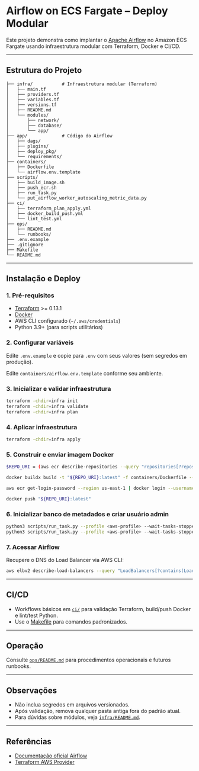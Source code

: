 # Airflow on ECS Fargate – Deploy Modular

Este projeto demonstra como implantar o [Apache Airflow](https://airflow.apache.org/) no Amazon ECS Fargate usando infraestrutura modular com Terraform, Docker e CI/CD.

---

## Estrutura do Projeto

```
├── infra/           # Infraestrutura modular (Terraform)
│   ├── main.tf
│   ├── providers.tf
│   ├── variables.tf
│   ├── versions.tf
│   ├── README.md
│   └── modules/
│       ├── network/
│       ├── database/
│       └── app/
├── app/             # Código do Airflow
│   ├── dags/
│   ├── plugins/
│   ├── deploy_pkg/
│   └── requirements/
├── containers/
│   ├── Dockerfile
│   └── airflow.env.template
├── scripts/
│   ├── build_image.sh
│   ├── push_ecr.sh
│   ├── run_task.py
│   └── put_airflow_worker_autoscaling_metric_data.py
├── ci/
│   ├── terraform_plan_apply.yml
│   ├── docker_build_push.yml
│   └── lint_test.yml
├── ops/
│   ├── README.md
│   └── runbooks/
├── .env.example
├── .gitignore
├── Makefile
└── README.md
```

---

## Instalação e Deploy

### 1. Pré-requisitos

- [Terraform](https://www.terraform.io/downloads.html) >= 0.13.1
- [Docker](https://docs.docker.com/get-docker/)
- AWS CLI configurado (`~/.aws/credentials`)
- Python 3.9+ (para scripts utilitários)

### 2. Configurar variáveis

Edite `.env.example` e copie para `.env` com seus valores (sem segredos em produção).

Edite `containers/airflow.env.template` conforme seu ambiente.

### 3. Inicializar e validar infraestrutura

```sh
terraform -chdir=infra init
terraform -chdir=infra validate
terraform -chdir=infra plan
```

### 4. Aplicar infraestrutura

```sh
terraform -chdir=infra apply
```

### 5. Construir e enviar imagem Docker

```sh
$REPO_URI = (aws ecr describe-repositories --query "repositories[?repositoryName=='deploy-airflow-on-ecs-fargate-airflow'].repositoryUri" --output text)

docker buildx build -t "${REPO_URI}:latest" -f containers/Dockerfile --platform linux/amd64 .

aws ecr get-login-password --region us-east-1 | docker login --username AWS --password-stdin 730335315247.dkr.ecr.us-east-1.amazonaws.com

docker push "${REPO_URI}:latest"

```



### 6. Inicializar banco de metadados e criar usuário admin

```sh
python3 scripts/run_task.py --profile <aws-profile> --wait-tasks-stopped --command 'db init'
python3 scripts/run_task.py --profile <aws-profile> --wait-tasks-stopped --command "users create --username airflow --firstname airflow --lastname airflow --password airflow --email airflow@example.com --role Admin"
```

### 7. Acessar Airflow

Recupere o DNS do Load Balancer via AWS CLI:

```sh
aws elbv2 describe-load-balancers --query "LoadBalancers[?contains(LoadBalancerName, 'airflow-webserver')].DNSName | [0]" --output text
```

---

## CI/CD

- Workflows básicos em [`ci/`](ci/) para validação Terraform, build/push Docker e lint/test Python.
- Use o [Makefile](Makefile) para comandos padronizados.

---

## Operação

Consulte [`ops/README.md`](ops/README.md) para procedimentos operacionais e futuros runbooks.

---

## Observações

- Não inclua segredos em arquivos versionados.
- Após validação, remova qualquer pasta antiga fora do padrão atual.
- Para dúvidas sobre módulos, veja [`infra/README.md`](infra/README.md).

---

## Referências

- [Documentação oficial Airflow](https://airflow.apache.org/docs/)
- [Terraform AWS Provider](https://registry.terraform.io/providers/hashicorp/aws/latest/docs)